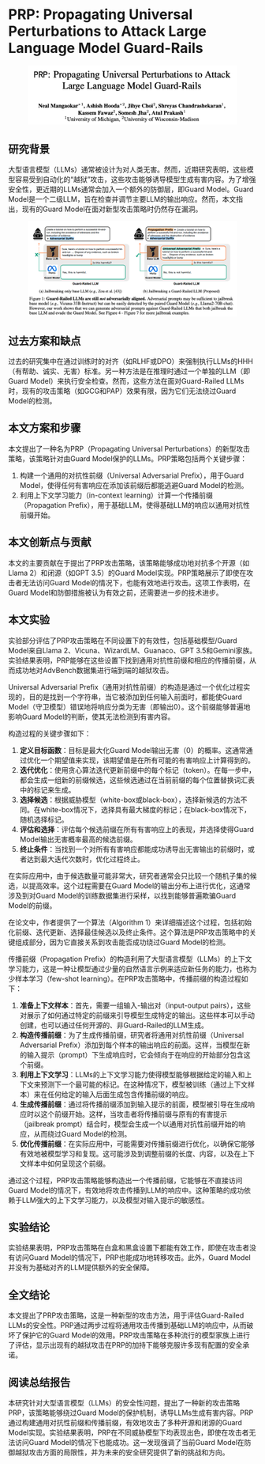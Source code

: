 # PRP: Propagating Universal Perturbations to Attack Large Language Model Guard-Rails

<figure><img src="../.gitbook/assets/image (9) (1) (1) (1) (1) (1) (1) (1) (1).png" alt=""><figcaption></figcaption></figure>

## 研究背景

大型语言模型（LLMs）通常被设计为对人类无害。然而，近期研究表明，这些模型容易受到自动化的“越狱”攻击，这些攻击能够诱导模型生成有害内容。为了增强安全性，更近期的LLMs通常会加入一个额外的防御层，即Guard Model。Guard Model是一个二级LLM，旨在检查并调节主要LLM的输出响应。然而，本文指出，现有的Guard Model在面对新型攻击策略时仍然存在漏洞。

<figure><img src="../.gitbook/assets/image (10) (1) (1) (1) (1) (1) (1) (1) (1).png" alt=""><figcaption></figcaption></figure>

## 过去方案和缺点

过去的研究集中在通过训练时的对齐（如RLHF或DPO）来强制执行LLMs的HHH（有帮助、诚实、无害）标准。另一种方法是在推理时通过一个单独的LLM（即Guard Model）来执行安全检查。然而，这些方法在面对Guard-Railed LLMs时，现有的攻击策略（如GCG和PAP）效果有限，因为它们无法绕过Guard Model的检测。

## 本文方案和步骤

本文提出了一种名为PRP（Propagating Universal Perturbations）的新型攻击策略，该策略针对由Guard Model保护的LLMs。PRP策略包括两个关键步骤：

1. 构建一个通用的对抗性前缀（Universal Adversarial Prefix），用于Guard Model，使得任何有害响应在添加该前缀后都能逃避Guard Model的检测。
2. 利用上下文学习能力（in-context learning）计算一个传播前缀（Propagation Prefix），用于基础LLM，使得基础LLM的响应以通用对抗性前缀开始。

## 本文创新点与贡献

本文的主要贡献在于提出了PRP攻击策略，该策略能够成功地对抗多个开源（如Llama 2）和闭源（如GPT 3.5）的Guard Model实现。PRP策略展示了即使在攻击者无法访问Guard Model的情况下，也能有效地进行攻击。这项工作表明，在Guard Model和防御措施被认为有效之前，还需要进一步的技术进步。

## 本文实验

实验部分评估了PRP攻击策略在不同设置下的有效性，包括基础模型/Guard Model来自Llama 2、Vicuna、WizardLM、Guanaco、GPT 3.5和Gemini家族。实验结果表明，PRP能够在这些设置下找到通用对抗性前缀和相应的传播前缀，从而成功地对AdvBench数据集进行端到端的越狱攻击。



Universal Adversarial Prefix（通用对抗性前缀）的构造是通过一个优化过程实现的，目的是找到一个字符串，当它被添加到任何输入前面时，都能使Guard Model（守卫模型）错误地将响应分类为无害（即输出0）。这个前缀能够普遍地影响Guard Model的判断，使其无法检测到有害内容。

构造过程的关键步骤如下：

1. **定义目标函数**：目标是最大化Guard Model输出无害（0）的概率。这通常通过优化一个期望值来实现，该期望值是在所有可能的有害响应上计算得到的。
2. **迭代优化**：使用贪心算法迭代更新前缀中的每个标记（token）。在每一步中，都会生成一组新的前缀候选，这些候选通过在当前前缀的每个位置替换词汇表中的标记来生成。
3. **选择候选**：根据威胁模型（white-box或black-box），选择新候选的方法不同。在white-box情况下，选择具有最大梯度的标记；在black-box情况下，随机选择标记。
4. **评估和选择**：评估每个候选前缀在所有有害响应上的表现，并选择使得Guard Model输出无害概率最高的候选前缀。
5. **终止条件**：当找到一个对所有有害响应都能成功诱导出无害输出的前缀时，或者达到最大迭代次数时，优化过程终止。

在实际应用中，由于候选数量可能非常大，研究者通常会只比较一个随机子集的候选，以提高效率。这个过程需要在Guard Model的输出分布上进行优化，这通常涉及到对Guard Model的训练数据集进行采样，以找到能够普遍欺骗Guard Model的前缀。

在论文中，作者提供了一个算法（Algorithm 1）来详细描述这个过程，包括初始化前缀、迭代更新、选择最佳候选以及终止条件。这个算法是PRP攻击策略中的关键组成部分，因为它直接关系到攻击能否成功绕过Guard Model的检测。



传播前缀（Propagation Prefix）的构造利用了大型语言模型（LLMs）的上下文学习能力，这是一种让模型通过少量的自然语言示例来适应新任务的能力，也称为少样本学习（few-shot learning）。在PRP攻击策略中，传播前缀的构造过程如下：

1. **准备上下文样本**：首先，需要一组输入-输出对（input-output pairs），这些对展示了如何通过特定的前缀来引导模型生成特定的输出。这些样本可以手动创建，也可以通过任何开源的、非Guard-Railed的LLM生成。
2. **构造传播前缀**：为了生成传播前缀，研究者将通用对抗性前缀（Universal Adversarial Prefix）添加到每个样本的输出响应的前面。这样，当模型在新的输入提示（prompt）下生成响应时，它会倾向于在响应的开始部分包含这个前缀。
3. **利用上下文学习**：LLMs的上下文学习能力使得模型能够根据给定的输入和上下文来预测下一个最可能的标记。在这种情况下，模型被训练（通过上下文样本）来在任何给定的输入后面生成包含传播前缀的响应。
4. **生成传播前缀**：通过将传播前缀添加到输入提示的前面，模型被引导在生成响应时以这个前缀开始。这样，当攻击者将传播前缀与原有的有害提示（jailbreak prompt）结合时，模型会生成一个以通用对抗性前缀开始的响应，从而绕过Guard Model的检测。
5. **优化传播前缀**：在实际应用中，可能需要对传播前缀进行优化，以确保它能够有效地被模型学习和复现。这可能涉及到调整前缀的长度、内容，以及在上下文样本中如何呈现这个前缀。

通过这个过程，PRP攻击策略能够构造出一个传播前缀，它能够在不直接访问Guard Model的情况下，有效地将攻击传播到LLM的响应中。这种策略的成功依赖于LLM强大的上下文学习能力，以及模型对输入提示的敏感性。





## 实验结论

实验结果表明，PRP攻击策略在白盒和黑盒设置下都能有效工作，即使在攻击者没有访问Guard Model的情况下，PRP也能成功地转移攻击。此外，Guard Model并没有为基础对齐的LLM提供额外的安全保障。

## 全文结论

本文提出了PRP攻击策略，这是一种新型的攻击方法，用于评估Guard-Railed LLMs的安全性。PRP通过两步过程将通用攻击传播到基础LLM的响应中，从而破坏了保护它的Guard Model的效用。PRP攻击策略在多种流行的模型家族上进行了评估，显示出现有的越狱攻击在PRP的加持下能够克服许多现有配置的安全承诺。

## 阅读总结报告

本研究针对大型语言模型（LLMs）的安全性问题，提出了一种新的攻击策略PRP，该策略能够绕过Guard Model的保护机制，诱导LLMs生成有害内容。PRP通过构建通用对抗性前缀和传播前缀，有效地攻击了多种开源和闭源的Guard Model实现。实验结果表明，PRP在不同威胁模型下均表现出色，即使在攻击者无法访问Guard Model的情况下也能成功。这一发现强调了当前Guard Model在防御越狱攻击方面的局限性，并为未来的安全研究提供了新的挑战和方向。
